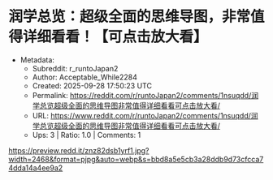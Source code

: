 # 润学总览：超级全面的思维导图，非常值得详细看看！【可点击放大看】

- Metadata:
  - Subreddit: r_runtoJapan2
  - Author: Acceptable_While2284
  - Created: 2025-09-28 17:50:23 UTC
  - Permalink: https://reddit.com/r/runtoJapan2/comments/1nsuqdd/润学总览超级全面的思维导图非常值得详细看看可点击放大看/
  - URL: https://www.reddit.com/r/runtoJapan2/comments/1nsuqdd/润学总览超级全面的思维导图非常值得详细看看可点击放大看/
  - Ups: 3 | Ratio: 1.0 | Comments: 1


<https://preview.redd.it/znz82dsb1yrf1.jpg?width=2468&format=pjpg&auto=webp&s=bbd8a5e5cb3a28ddb9d73cfcca74dda14a4ee9a2>

